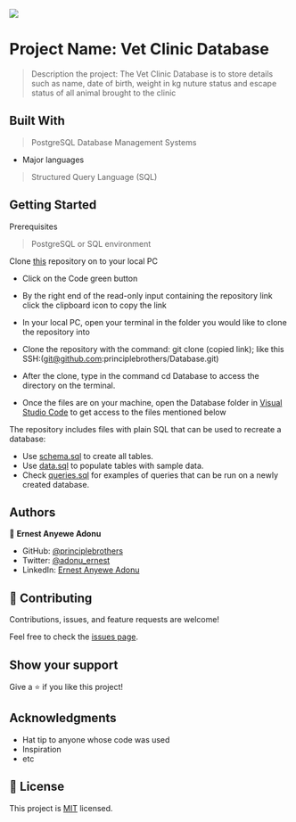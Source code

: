 ![](https://img.shields.io/badge/Microverse-blueviolet)

# Project Name: Vet Clinic Database

> Description the project: The Vet Clinic Database is to store details such as name, date of birth, weight in kg nuture status and escape status of all animal brought to the clinic

## Built With

> PostgreSQL Database Management Systems

- Major languages

> Structured Query Language (SQL)

## Getting Started

Prerequisites

> PostgreSQL or SQL environment

Clone [this](https://github.com/principlebrothers/Database) repository on to your local PC

- Click on the Code green button
- By the right end of the read-only input containing the repository link click the clipboard icon to copy the link
- In your local PC, open your terminal in the folder you would like to clone the repository into
- Clone the repository with the command: git clone (copied link); like this SSH:(git@github.com:principlebrothers/Database.git)
- After the clone, type in the command cd Database to access the directory on the terminal.

- Once the files are on your machine, open the Database folder in [Visual Studio Code](https://code.visualstudio.com/) to get access to the files mentioned below

The repository includes files with plain SQL that can be used to recreate a database:

- Use [schema.sql](./schema.sql) to create all tables.
- Use [data.sql](./data.sql) to populate tables with sample data.
- Check [queries.sql](./queries.sql) for examples of queries that can be run on a newly created database.

## Authors

👤 **Ernest Anyewe Adonu**

- GitHub: [@principlebrothers](https://github.com/principlebrothers)
- Twitter: [@adonu_ernest](https://twitter.com/adonu_ernest)
- LinkedIn: [Ernest Anyewe Adonu](www.linkedin.com/in/ernest-anyewe-adonu)

## 🤝 Contributing

Contributions, issues, and feature requests are welcome!

Feel free to check the [issues page](../../issues/).

## Show your support

Give a ⭐️ if you like this project!

## Acknowledgments

- Hat tip to anyone whose code was used
- Inspiration
- etc

## 📝 License

This project is [MIT](./MIT.md) licensed.
